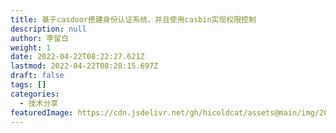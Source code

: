 ```yaml
---
title: 基于casdoor搭建身份认证系统，并且使用casbin实现权限控制
description: null
author: 李留白
weight: 1
date: 2022-04-22T08:22:27.621Z
lastmod: 2022-04-22T08:28:15.697Z
draft: false
tags: []
categories:
  - 技术分享
featuredImage: https://cdn.jsdelivr.net/gh/hicoldcat/assets@main/img/20220422162801.png
---
```


